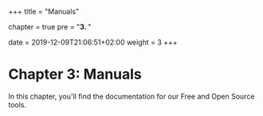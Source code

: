 +++
title = "Manuals"

chapter = true
pre = "<b>3. </b>"

date = 2019-12-09T21:06:51+02:00
weight = 3
+++

# Chapter 3: Manuals

In this chapter, you'll find the documentation for our Free and Open Source tools.
